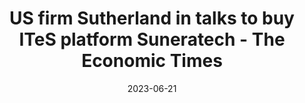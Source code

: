 ---
category:
- .nan
date: 2023-06-21
keyword_suggestion: ubuntu install docker
post_inspiration: https://economictimes.indiatimes.com/news/company/corporate-trends/us-firm-sutherland-in-talks-to-buy-ites-platform-suneratech/articleshow/101116614.cms
silot_terms: digital automation
title: US firm Sutherland in talks to buy ITeS platform Suneratech - The Economic
  Times
---